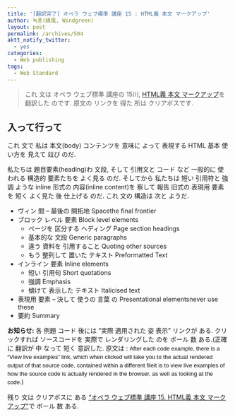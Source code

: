 ```yaml
---
title: '[翻訳完了] オペラ ウェブ標準 講座 15 : HTML義 本文 マークアップ'
author: 녹풍(綠風, Windgreen)
layout: post
permalink: /archives/504
aktt_notify_twitter:
  - yes
categories:
  - Web publishing
tags:
  - Web Standard
---
```

> これ 文は オペラ ウェブ標準 講座の 15川, <a href="http://dev.opera.com/articles/view/15-marking-up-textual-content-in-html/" target="_blank" class="broken_link">HTML義 本文 マークアップ</a>を 翻訳した のです. 原文の リンクを 得た 所は クリアボスです.

## 入って行って

これ 文で 私は 本文(body) コンテンツを 意味に よって 表現する HTML 基本 使い方を 見えて 竝び のだ.

私たちは 題目要素(heading)わ 文段, そして 引用文と コード など 一般的に 使われる 構造的 要素たちを よく見る のだ. そしてから 私たちは 短い 引用符と 強調 ような inline 形式の 内容(inline content)を 察して 報告 旧式の 表現用 要素を 短く よく見た 後 仕上げる のだ. これ 文の 構造は 次と ようだ.

*   ヴィン 間 &#8211; 最後の 開拓地 Spacethe final frontier 
*   ブロック レベル 要素 Block level elements 
    *   ページを 区分する ヘディング Page section headings 
    *   基本的な 文段 Generic paragraphs 
    *   違う 資料を 引用すること Quoting other sources 
    *   もう 整列して 置いた テキスト Preformatted Text
*   インライン 要素 Inline elements 
    *   短い 引用句 Short quotations
    *   強調 Emphasis
    *   傾けて 表示した テキスト Italicised text
*   表現用 要素 &#8211; 決して 使うの 言葉 の Presentational elementsnever use these
*   要約 Summary

**お知らせ:** 各 例題 コード 後には “実際 適用された 姿 表示” リンクが ある. クリックすれば ソースコードを 実際で レンダリングした のを ボール 数 ある.(正確に 翻訳が 中 なって 短く 意訳した. 原文は : <span class="Apple-style-span" style="font-family: 'trebuchet ms', 'lucida grande', 'lucida sans unicode', arial, helvetica, sans-serif; line-height: 19px; font-size: 13px; color: rgb(17, 17, 17); ">After each code example, there is a “View live examples” link, which when clicked will take you to the actual rendered output of that source code, contained within a different fileit is to view live examples of how the source code is actually rendered in the browser, as well as looking at the code.</span>)

残り 文は クリアボスに ある <a href="http://www.clearboth.org/15_marking_up_textual_content_in_html/" target="_blank" title="[http://www.clearboth.org/wiki/doku.php?id=document:owsc:15_marking_up_textual_content_in_html]路 移動します.">&#8220;オペラ ウェブ標準 講座 15. HTML義 本文 マークアップ&#8221;</a>で ボール 数 ある.